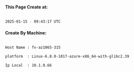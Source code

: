 
   
#### This Page Create at:

```bash

2025-01-15 - 09:43:17 UTC

```

#### Create By Machine:

```bash

Host Name : fv-az1065-315

platform  : Linux-6.8.0-1017-azure-x86_64-with-glibc2.39

Ip Local  : 10.1.0.66

```

